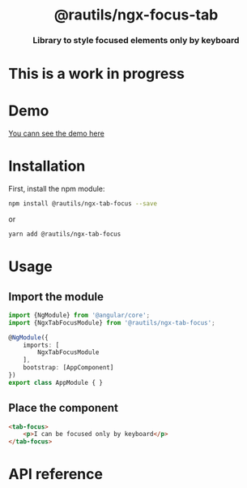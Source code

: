 <h1 align="center">@rautils/ngx-focus-tab</h1>

<h3 align="center">Library to style focused elements only by keyboard</h3>

# This is a work in progress

# Demo

[You cann see the demo here](https://rautils.github.io/rautils/?library=ngx-tab-focus)

# Installation

First, install the npm module:

```sh
npm install @rautils/ngx-tab-focus --save
```

or

```sh
yarn add @rautils/ngx-tab-focus
```

# Usage

## Import the module

```ts
import {NgModule} from '@angular/core';
import {NgxTabFocusModule} from '@rautils/ngx-tab-focus';

@NgModule({
    imports: [
        NgxTabFocusModule
    ],
    bootstrap: [AppComponent]
})
export class AppModule { }
```

## Place the component

```html
<tab-focus>
	<p>I can be focused only by keyboard</p>
</tab-focus>
```

# API reference

<!-- Work in progress -->
